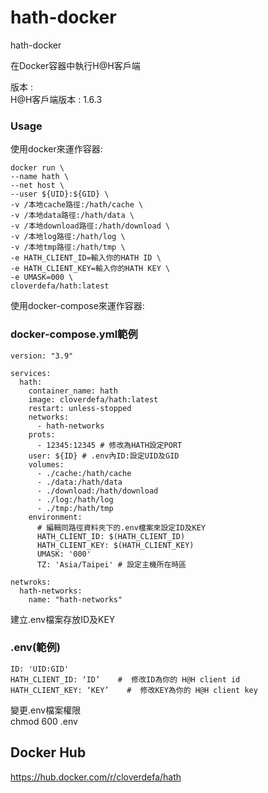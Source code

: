 # hath-docker

hath-docker

在Docker容器中執行H@H客戶端

版本 :  
H@H客戶端版本 : 1.6.3

### Usage

使用docker來運作容器:

```
docker run \
--name hath \
--net host \
--user ${UID}:${GID} \
-v /本地cache路徑:/hath/cache \
-v /本地data路徑:/hath/data \
-v /本地download路徑:/hath/download \
-v /本地log路徑:/hath/log \
-v /本地tmp路徑:/hath/tmp \
-e HATH_CLIENT_ID=輸入你的HATH ID \
-e HATH_CLIENT_KEY=輸入你的HATH KEY \
-e UMASK=000 \
cloverdefa/hath:latest
```

使用docker-compose來運作容器:

### docker-compose.yml範例

```
version: "3.9"

services:
  hath:
    container_name: hath
    image: cloverdefa/hath:latest
    restart: unless-stopped
    networks:
      - hath-networks
    prots:
      - 12345:12345 # 修改為HATH設定PORT
    user: ${ID} # .env內ID:設定UID及GID
    volumes:
      - ./cache:/hath/cache
      - ./data:/hath/data
      - ./download:/hath/download
      - ./log:/hath/log
      - ./tmp:/hath/tmp
    environment:
      # 編輯同路徑資料夾下的.env檔案來設定ID及KEY
      HATH_CLIENT_ID: $(HATH_CLIENT_ID)
      HATH_CLIENT_KEY: $(HATH_CLIENT_KEY)
      UMASK: '000'
      TZ: 'Asia/Taipei' # 設定主機所在時區

netwroks:
  hath-networks:
    name: "hath-networks"
```

建立.env檔案存放ID及KEY

### .env(範例)

```
ID: 'UID:GID'
HATH_CLIENT_ID: ‘ID’    #  修改ID為你的 H@H client id
HATH_CLIENT_KEY: ‘KEY’    #  修改KEY為你的 H@H client key
```

變更.env檔案權限  
chmod 600 .env

## Docker Hub

https://hub.docker.com/r/cloverdefa/hath
